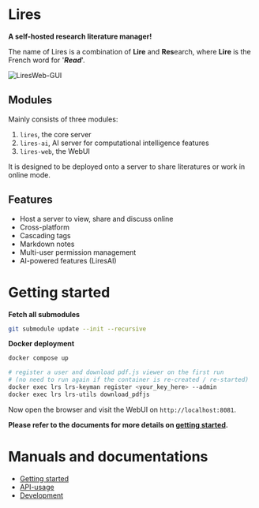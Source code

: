 # Lires 
**A self-hosted research literature manager!**   

The name of Lires is a combination of **Lire** and **Res**earch, where **Lire** is the French word for '***Read***'.

![LiresWeb-GUI](http://limengxun.com/files/imgs/liresweb.png)

## Modules
Mainly consists of three modules:  
1. `lires`, the core server
2. `lires-ai`, AI server for computational intelligence features  
3. `lires-web`, the WebUI

It is designed to be deployed onto a server to share literatures or work in online mode.

## Features
* Host a server to view, share and discuss online
* Cross-platform
* Cascading tags  
* Markdown notes
* Multi-user permission management
* AI-powered features (LiresAI)

# Getting started
**Fetch all submodules**
```sh
git submodule update --init --recursive
```

**Docker deployment**
```sh
docker compose up

# register a user and download pdf.js viewer on the first run 
# (no need to run again if the container is re-created / re-started)
docker exec lrs lrs-keyman register <your_key_here> --admin
docker exec lrs lrs-utils download_pdfjs
```
Now open the browser and visit the WebUI on `http://localhost:8081`.

**Please refer to the documents for more details on [getting started](docs/gettingStarted.md).**

# Manuals and documentations
- [Getting started](docs/gettingStarted.md)
- [API-usage](docs/api.md)
- [Development](docs/devGuide.md)